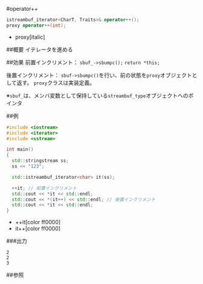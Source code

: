#operator++
```cpp
istreambuf_iterator<CharT, Traits>& operator++();
proxy operator++(int);
```
* proxy[italic]

##概要
イテレータを進める


##効果
前置インクリメント：
`sbuf_->sbumpc();`
`return *this;`

後置インクリメント：
`sbuf->sbumpc()`を行い、前の状態を`proxy`オブジェクトとして返す。
`proxy`クラスは実装定義。

※`sbuf_`は、メンバ変数として保持している`streambuf_type`オブジェクトへのポインタ


##例
```cpp
#include <iostream>
#include <iterator>
#include <sstream>

int main()
{
  std::stringstream ss;
  ss << "123";

  std::istreambuf_iterator<char> it(ss);

  ++it; // 前置インクリメント
  std::cout << *it << std::endl;
  std::cout << *(it++) << std::endl; // 後置インクリメント
  std::cout << *it << std::endl;
}
```
* ++it[color ff0000]
* it++[color ff0000]

###出力
```
2
2
3
```

##参照


